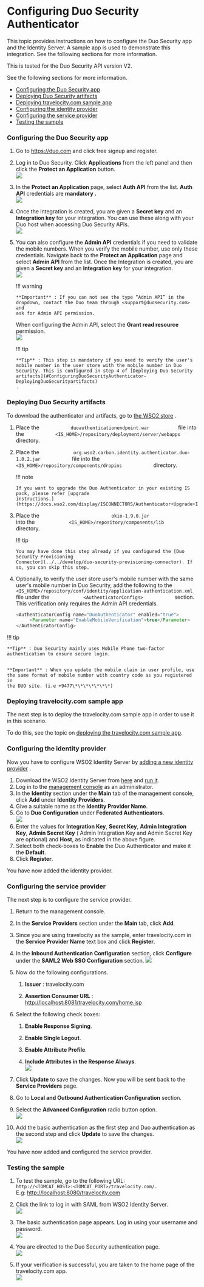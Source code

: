 # Configuring Duo Security Authenticator

This topic provides instructions on how to configure the Duo Security
app and the Identity Server. A sample app is used to demonstrate this
integration. See the following sections for more information.

This is tested for the Duo Security API version V2.

See the following sections for more information.  

-   [Configuring the Duo Security
    app](#ConfiguringDuoSecurityAuthenticator-ConfiguringtheDuoSecurityapp)
-   [Deploying Duo Security
    artifacts](#ConfiguringDuoSecurityAuthenticator-DeployingDuoSecurityartifacts)
-   [Deploying travelocity.com sample
    app](#ConfiguringDuoSecurityAuthenticator-Deployingtravelocity.comsampleapp)
-   [Configuring the identity
    provider](#ConfiguringDuoSecurityAuthenticator-Configuringtheidentityprovider)
-   [Configuring the service
    provider](#ConfiguringDuoSecurityAuthenticator-Configuringtheserviceprovider)
-   [Testing the
    sample](#ConfiguringDuoSecurityAuthenticator-Testingthesample)

### Configuring the Duo Security app

1.  Go to <https://duo.com> and click free signup and register.
2.  Log in to Duo Security. Click **Applications** from the left panel
    and then click the **Protect an Application** button.  
    ![](attachments/51486739/51451210.png) 
3.  In the **Protect an Application** page, select **Auth API** from
    the list. **Auth API** credentials are **mandatory .**  
    ![](attachments/51486739/51451211.png)   
4.  Once the integration is created, you are given a **Secret key** and
    an **Integration key** for your integration. You can use these along
    with your Duo host when accessing Duo Security APIs.  
    ![](attachments/51486739/53284889.png) 
5.  You can also configure the **Admin API** credentials if you need to
    validate the mobile numbers. When you verify the mobile number, use
    only these credentials. Navigate back to the **Protect an
    Application** page and select **Admin API** from the list. Once the
    Integration is created, you are given a **Secret key** and an
    **Integration key** for your integration.  
    ![](attachments/51486739/51451212.png) 

    !!! warning
    
        **Important** : If you can not see the type “Admin API” in the
        dropdown, contact the Duo team through <support@duosecurity.com> and
        ask for Admin API permission.
    

    When configuring the Admin API, select the **Grant read resource**
    permission.  
    ![](attachments/51486739/66617570.png)

    !!! tip
    
        **Tip** : This step is mandatory if you need to verify the user's
        mobile number in the user store with the mobile number in Duo
        Security. This is configured in step 4 of [Deploying Duo Security
        artifacts](#ConfiguringDuoSecurityAuthenticator-DeployingDuoSecurityartifacts)
        .
    

### Deploying Duo Security artifacts

To download the authenticator and artifacts, go to [the WSO2
store](https://store.wso2.com/store/assets/isconnector/list?q=%22-default%22%3A%22duo%22)
.

1.  Place the `            duoauthenticationendpoint.war           `
    file into the
    `            <IS_HOME>/repository/deployment/server/webapps           `
    directory.
2.  Place the
    `             org.wso2.carbon.identity.authenticator.duo-1.0.2.jar            `
    file into the
    `             <IS_HOME>/repository/components/dropins            `
    directory.

    !!! note
    
        If you want to upgrade the Duo Authenticator in your existing IS
        pack, please refer [upgrade
        instructions.](https://docs.wso2.com/display/ISCONNECTORS/Authenticator+Upgrade+Instructions)
    

3.  Place the
    `                           okio-1.9.0.jar                         `
    into the
    `             <IS_HOME>/repository/components/lib            `
    directory.

    !!! tip
    
        You may have done this step already if you configured the [Duo
        Security Provisioning
        Connector](../../develop/duo-security-provisioning-connector). If
        so, you can skip this step.
    

4.  Optionally, to verify the user store user's mobile number with the
    same user's mobile number in Duo Security, add the following to the
    `             <IS_HOME>/repository/conf/identity/application-authentication.xml            `
    file under the `             <AuthenticatorConfigs>            `
    section. This verification only requires the Admin API credentials.

    ``` java
    <AuthenticatorConfig name="DuoAuthenticator" enabled="true">
         <Parameter name="EnableMobileVerification">true</Parameter>
    </AuthenticatorConfig>
    ```

!!! tip
    
    **Tip** : Duo Security mainly uses Mobile Phone two-factor
    authentication to ensure secure login.
    
    
    **Important** : When you update the mobile claim in user profile, use
    the same format of mobile number with country code as you registered in
    the DUO site. (i.e +9477\*\*\*\*\*\*\*)
    

  

### Deploying travelocity.com sample app

The next step is to deploy the travelocity.com sample app in order to
use it in this scenario.

To do this, see the topic on [deploying the travelocity.com sample
app](Deploying-the-Sample-App).

### Configuring the identity provider

Now you have to configure WSO2 Identity Server by [adding a new identity
provider](https://docs.wso2.com/display/IS510/Configuring+an+Identity+Provider)
.

1.  Download the WSO2 Identity Server from
    [here](http://wso2.com/products/identity-server/) and [run
    it](https://docs.wso2.com/display/IS510/Running+the+Product).
2.  Log in to the [management
    console](https://docs.wso2.com/display/IS510/Getting+Started+with+the+Management+Console)
    as an administrator.
3.  In the **Identity** section under the **Main** tab of the management
    console, click **Add** under **Identity Providers**.
4.  Give a suitable name as the **Identity Provider Name**.
5.  Go to **Duo Configuration** under **Federated Authenticators**.  
    ![](attachments/51486739/51451222.png) 
6.  Enter the values for **Integration Key**, **Secret Key**, **Admin
    Integration Key**, **Admin Secret Key** ( Admin Integration Key
    and Admin Secret Key are optional) and **Host**, as indicated in
    the above figure.
7.  Select both check-boxes to **Enable** the Duo Authenticator and make
    it the **Default**.
8.  Click **Register**.

You have now added the identity provider.  

### Configuring the service provider

The next step is to configure the service provider.

1.  Return to the management console.

2.  In the **Service Providers** section under the **Main** tab, click
    **Add**.

3.  Since you are using travelocity as the sample, enter travelocity.com
    in the **Service Provider Name** text box and click **Register**.

4.  In the **Inbound Authentication Configuration** section, click
    **Configure** under the **SAML2 Web SSO Configuration** section.
    ![](attachments/48283197/48220892.png) 

5.  Now do the following configurations.

    1.  **Issuer** : travelocity.com

    2.  **Assertion Consumer URL** :
        [http://localhost:8081/travelocity.com/home.jsp](http://localhost:8080/travelocity.com/home.jsp)

6.  Select the following check boxes:
    1.  **Enable Response Signing**.

    2.  **Enable Single Logout**.

    3.  **Enable Attribute Profile**.

    4.  **Include Attributes in the Response Always**.  
        ![](attachments/51486739/51451223.png) 

7.  Click **Update** to save the changes. Now you will be sent back to
    the **Service Providers** page.
8.  Go to **Local and Outbound Authentication Configuration** section.
9.  Select the **Advanced Configuration** radio button option.  
    ![](attachments/51486739/51451225.png) 
10. Add the basic authentication as the first step and Duo
    authentication as the second step and click **Update** to save the
    changes.  
    ![](attachments/51486739/51451226.png) 

You have now added and configured the service provider.  

### Testing the sample

1.  To test the sample, go to the following URL:
    `            http://<TOMCAT_HOST>:<TOMCAT_PORT>/travelocity.com/.           `  
    E.g: <http://localhost:8080/travelocity.com>

2.  Click the link to log in with SAML from WSO2 Identity Server.  
    ![](attachments/48283197/48220894.png) 

3.  The basic authentication page appears. Log in using your username
    and password.  
    ![](attachments/51486739/51451227.png) 
4.  You are directed to the Duo Security authentication page.  
    ![](attachments/51486739/53284890.png) 
5.  If your verification is successful, you are taken to the home page
    of the travelocity.com app.  
    ![](attachments/51486739/53284894.png) 

